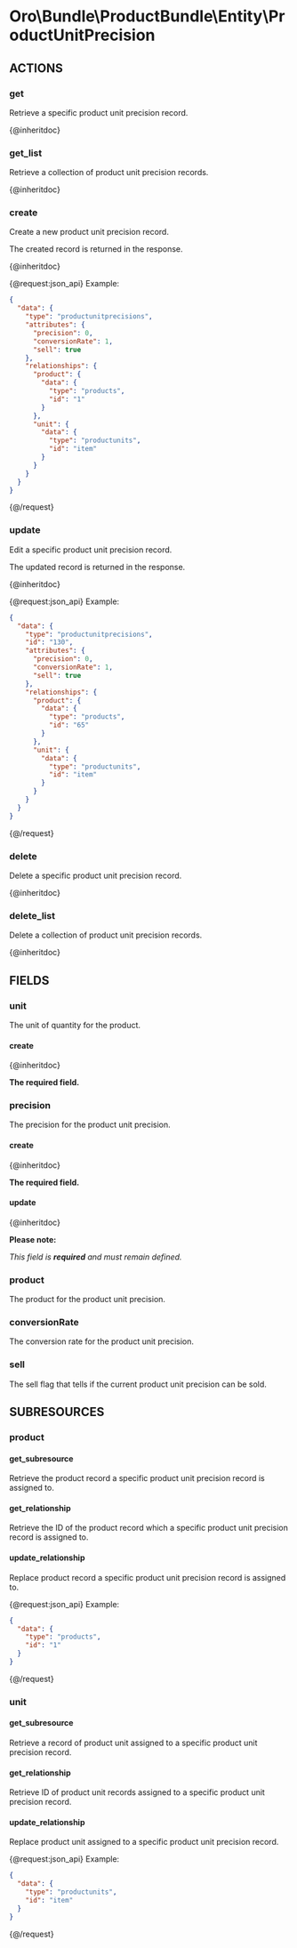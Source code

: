 # Oro\Bundle\ProductBundle\Entity\ProductUnitPrecision

## ACTIONS

### get

Retrieve a specific product unit precision record.

{@inheritdoc}

### get_list

Retrieve a collection of product unit precision records.

{@inheritdoc}

### create

Create a new product unit precision record.

The created record is returned in the response.

{@inheritdoc}

{@request:json_api}
Example:

```JSON
{
  "data": {
    "type": "productunitprecisions",
    "attributes": {
      "precision": 0,
      "conversionRate": 1,
      "sell": true
    },
    "relationships": {
      "product": {
        "data": {
          "type": "products",
          "id": "1"
        }
      },
      "unit": {
        "data": {
          "type": "productunits",
          "id": "item"
        }
      }
    }
  }
}
```
{@/request}

### update

Edit a specific product unit precision record.

The updated record is returned in the response.

{@inheritdoc}

{@request:json_api}
Example:

```JSON
{
  "data": {
    "type": "productunitprecisions",
    "id": "130",
    "attributes": {
      "precision": 0,
      "conversionRate": 1,
      "sell": true
    },
    "relationships": {
      "product": {
        "data": {
          "type": "products",
          "id": "65"
        }
      },
      "unit": {
        "data": {
          "type": "productunits",
          "id": "item"
        }
      }
    }
  }
}
```
{@/request}

### delete

Delete a specific product unit precision record.

{@inheritdoc}

### delete_list

Delete a collection of product unit precision records.

{@inheritdoc}

## FIELDS

### unit

The unit of quantity for the product.

#### create

{@inheritdoc}

**The required field.**

### precision

The precision for the product unit precision.

#### create

{@inheritdoc}

**The required field.**

#### update

{@inheritdoc}

**Please note:**

*This field is **required** and must remain defined.*

### product

The product for the product unit precision.

### conversionRate

The conversion rate for the product unit precision.

### sell

The sell flag that tells if the current product unit precision can be sold.

## SUBRESOURCES

### product 

#### get_subresource

Retrieve the product record a specific product unit precision record is assigned to.

#### get_relationship

Retrieve the ID of the product record which a specific product unit precision record is assigned to.

#### update_relationship

Replace product record a specific product unit precision record is assigned to.

{@request:json_api}
Example:

```JSON
{
  "data": {
    "type": "products",
    "id": "1"
  }
}
```
{@/request}

### unit 

#### get_subresource

Retrieve a record of product unit assigned to a specific product unit precision record.

#### get_relationship

Retrieve ID of product unit records assigned to a specific product unit precision record.

#### update_relationship

Replace product unit assigned to a specific product unit precision record.

{@request:json_api}
Example:

```JSON
{
  "data": {
    "type": "productunits",
    "id": "item"
  }
}
```
{@/request}
